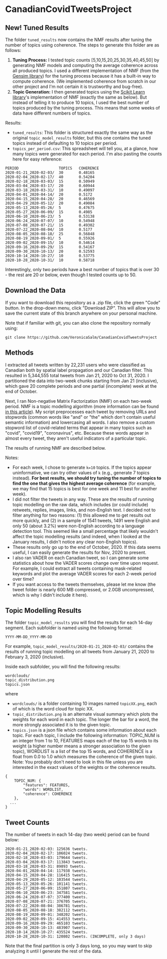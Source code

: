 # CanadianCovidTweetsProject

## New! Tuned Results

The folder `tuned_results` now contains the NMF results after tuning the number of topics using coherence. The steps to generate this folder are as follows:
1. **Tuning Process:** I tested topic counts [5,10,15,20,25,30,35,40,45,50] by generating NMF models and computing the average coherence across all produced topics. I used a different implementation of NMF (from the [Gensim library](https://radimrehurek.com/gensim/models/nmf.html)) for the tuning process because it has a built-in way to compute coherence. (We implemented coherence from scratch in our other project and I'm not certain it is trustworthy and bug-free).
2. **Topic Generation:** I then generated topics using the [Scikit Learn library]()'s implementation of NMF (exactly the same as below). But instead of telling it to produce 10 topics, I used the best number of topics produced by the tuning process. This means that some weeks of data have different numbers of topics.

Results:
* `tuned_results`: This folder is structured exactly the same way as the original `topic_model_results` folder, but this one contains the tuned topics instead of defaulting to 10 topics per period.
* `topics_per_period.csv`: This spreadsheet will tell you, at a glance, how many topics were generated for each period. I'm also pasting the counts here for easy reference:
```
PERIOD                  TOPICS   COHERENCE
2020-01-21_2020-02-03/	30	     0.48165
2020-02-04_2020-02-17/	40	     0.54204
2020-02-18_2020-03-03/	15	     0.50949
2020-03-04_2020-03-17/	20	     0.60944
2020-03-18_2020-03-31/	10	     0.49097
2020-04-01_2020-04-14/	20	     0.5172
2020-04-15_2020-04-28/	20	     0.46569
2020-04-29_2020-05-12/	20	     0.49084
2020-05-13_2020-05-26/	5	     0.47675
2020-05-27_2020-06-09/	15	     0.4985
2020-06-10_2020-06-23/	5	     0.53138
2020-06-24_2020-07-07/	10	     0.54948
2020-07-08_2020-07-21/	15	     0.49302
2020-07-22_2020-08-04/	10	     0.5177
2020-08-05_2020-08-18/	25	     0.56848
2020-08-19_2020-09-01/	5	     0.55926
2020-09-02_2020-09-15/	10	     0.54614
2020-09-16_2020-09-29/	15	     0.54167
2020-09-30_2020-10-13/	20	     0.52593
2020-10-14_2020-10-27/	10	     0.53775
2020-10-28_2020-10-31/	10	     0.58718
```
Interestingly, only two periods have a best number of topics that is over 30 - the rest are 20 or below, even though I tested counts up to 50.

## Download the Data

If you want to download this repository as a .zip file, click the green "Code" button. In the drop-down menu, click "Download ZIP". This will allow you to save the current state of this branch anywhere on your personal machine.   

Note that if familiar with git, you can also clone the repository normally using:
```
git clone https://github.com/VeronicaSalm/CanadianCovidTweetsProject
```

## Methods

I extracted all tweets written by 22,231 users who were classified as Canadian both by spatial label propagation and our Canadian filter. This resulted in 5,344,555 total tweets from Jan 21, 2020 to Oct 31, 2020. I partitioned the data into two-week chunks starting from Jan 21 (inclusive), which gave 20 complete periods and one partial (incomplete) week at the end of October.    

Next, I ran Non-negative Matrix Factorization (NMF) on each two-week period. NMF is a topic modelling algorithm (more information can be found [in this article](https://towardsdatascience.com/topic-modeling-articles-with-nmf-8c6b2a227a45)). My script preprocesses each tweet by removing URLs and stopwords (common words like "and" or "the" which don't contain useful semantic information) and lowercasing all words. I also remove a custom stopword list of covid-related terms that appear in many topics such as "covid", "covid19", "coronavirus", etc. Because these words appear in almost every tweet, they aren't useful indicators of a particular topic.  

The results of running NMF are described below.

Notes:
* For each week, I chose to generate `k=10` topics. If the topics appear uninformative, we can try other values of `k` (e.g., generate 7 topics instead). **For best results, we should try tuning the number of topics to find the one that gives the highest average coherence** (for example, we may find that 15 topics is best for one week and 11 best for another week).  
* I did not filter the tweets in any way. These are the results of running topic modelling on the raw data, which includes (or could include) retweets, replies, images, links, and non-English text. I decided not to filter anything for two reasons: (1) this allowed me to get results out more quickly, and (2) in a sample of 1541 tweets, 1491 were English and only 50 (about 3.2%) were non-English according to a language detection tool. This seemed like a small percentage that likely wouldn't affect the topic modelling results (and indeed, when I looked at the January results, I didn't notice any clear non-English topics).
* These results only go up to the end of October, 2020. If this data seems useful, I can easily generate the results for Nov, 2020 to present.
* I also ran VADER on each Canadian tweet, so I can generate some statistics about how the VADER scores change over time upon request. For example, I could extract all tweets containing mask-related keywords and plot the average VADER scores for each 2-week period over time?
* If you want access to the tweets themselves, please let me know (the tweet folder is nearly 600 MB compressed, or 2.0GB uncompressed, which is why I didn't include it here). 

## Topic Modelling Results

The folder `topic_model_results` you will find the results for each 14-day segment. Each subfolder is named using the following format:
```
YYYY-MM-DD_YYYY-MM-DD
```
For example, `topic_model_results/2020-01-21_2020-02-03/` contains the results of running topic modelling on all tweets from January 21, 2020 to February 3, 2020 (inclusive).      

Inside each subfolder, you will find the following results:
```
wordclouds/
topic_distribution.png
topics.json
```
where
* `wordclouds/` is a folder containing 10 images named `topicXX.png`, each of which is the word cloud for topic XX. 
* `topic_distribution.png` is an alternate visual summary which plots the weights for each word in each topic. The longer the bar for a word, the more strongly associated it is to the given topic.
* `topics.json` is a json file which contains some information about each topic. For each topic, I include the following information: TOPIC_NUM is an integer from 1 to 10, FEATURES maps each of the top 15 words to its weight (a higher number means a stronger association to the given topic), WORDLIST is a list of the top 15 words, and COHERENCE is a float from 0.0 to 1.0 which measures the coherence of the given topic. Note: You probably don't need to look in this file unless you are interested in the exact values of the weights or the coherence results.
```
{
    TOPIC_NUM: {
        "features": FEATURES,
        "words": WORDLIST,
        "coherence": COHERENCE
    },
  ...
}
```

## Tweet Counts

The number of tweets in each 14-day (two week) period can be found below:
```
2020-01-21_2020-02-03: 125636 tweets.
2020-02-04_2020-02-17: 106024 tweets.
2020-02-18_2020-03-03: 179644 tweets.
2020-03-04_2020-03-17: 113843 tweets.
2020-03-18_2020-03-31: 89893 tweets.
2020-04-01_2020-04-14: 117938 tweets.
2020-04-15_2020-04-28: 116415 tweets.
2020-04-29_2020-05-12: 103544 tweets.
2020-05-13_2020-05-26: 101141 tweets.
2020-05-27_2020-06-09: 151807 tweets.
2020-06-10_2020-06-23: 347581 tweets.
2020-06-24_2020-07-07: 377400 tweets.
2020-07-08_2020-07-21: 376705 tweets.
2020-07-22_2020-08-04: 386781 tweets.
2020-08-05_2020-08-18: 382112 tweets.
2020-08-19_2020-09-01: 348202 tweets.
2020-09-02_2020-09-15: 414553 tweets.
2020-09-16_2020-09-29: 465103 tweets.
2020-09-30_2020-10-13: 483907 tweets.
2020-10-14_2020-10-27: 435524 tweets.
2020-10-28_2020-10-31: 120802 tweets. (INCOMPLETE, only 3 days)
```
Note that the final partition is only 3 days long, so you may want to skip analyzing it until I generate the rest of the data.


